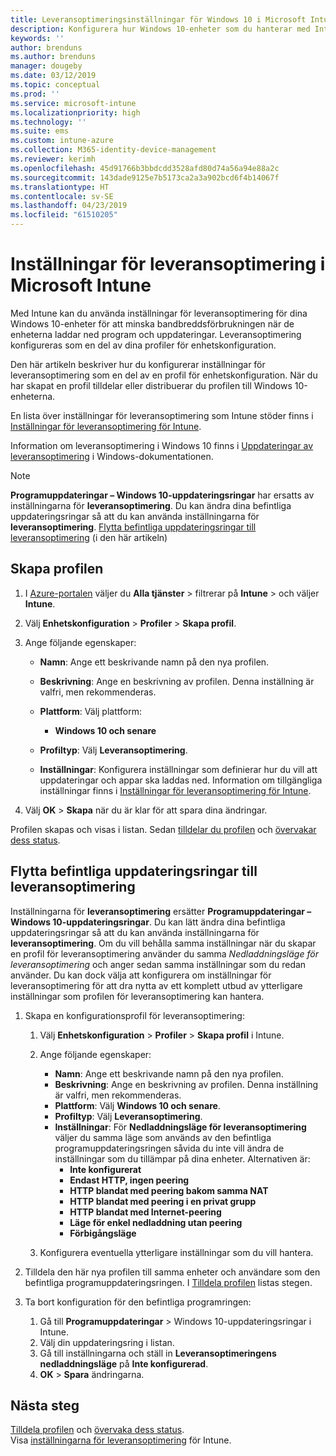 ```yaml
---
title: Leveransoptimeringsinställningar för Windows 10 i Microsoft Intune – Azure | Microsoft Docs
description: Konfigurera hur Windows 10-enheter som du hanterar med Intune använder leveransoptimering. Skapa en enhetskonfigurationsprofil i Intune med vilken du kan installera uppdateringar från Internet. Se även hur du kan ersätta befintliga uppdateringsringar med en leveransoptimeringsprofil.
keywords: ''
author: brenduns
ms.author: brenduns
manager: dougeby
ms.date: 03/12/2019
ms.topic: conceptual
ms.prod: ''
ms.service: microsoft-intune
ms.localizationpriority: high
ms.technology: ''
ms.suite: ems
ms.custom: intune-azure
ms.collection: M365-identity-device-management
ms.reviewer: kerimh
ms.openlocfilehash: 45d91766b3bbdcdd3528afd80d74a56a94e88a2c
ms.sourcegitcommit: 143dade9125e7b5173ca2a3a902bcd6f4b14067f
ms.translationtype: HT
ms.contentlocale: sv-SE
ms.lasthandoff: 04/23/2019
ms.locfileid: "61510205"
---
```

# <a name="delivery-optimization-settings-in-microsoft-intune"></a>Inställningar för leveransoptimering i Microsoft Intune

Med Intune kan du använda inställningar för leveransoptimering för dina Windows 10-enheter för att minska bandbreddsförbrukningen när de enheterna laddar ned program och uppdateringar. Leveransoptimering konfigureras som en del av dina profiler för enhetskonfiguration.  

Den här artikeln beskriver hur du konfigurerar inställningar för leveransoptimering som en del av en profil för enhetskonfiguration. När du har skapat en profil tilldelar eller distribuerar du profilen till Windows 10-enheterna. 

En lista över inställningar för leveransoptimering som Intune stöder finns i [Inställningar för leveransoptimering för Intune](delivery-optimization-settings.md).  

Information om leveransoptimering i Windows 10 finns i [Uppdateringar av leveransoptimering](https://docs.microsoft.com/windows/deployment/update/waas-delivery-optimization) i Windows-dokumentationen.  


> [!NOTE]
> **Programuppdateringar – Windows 10-uppdateringsringar** har ersatts av inställningarna för **leveransoptimering**. Du kan ändra dina befintliga uppdateringsringar så att du kan använda inställningarna för **leveransoptimering**. [Flytta befintliga uppdateringsringar till leveransoptimering](#move-existing-update-rings-to-delivery-optimization) (i den här artikeln) 
## <a name="create-the-profile"></a>Skapa profilen

1. I [Azure-portalen](https://portal.azure.com) väljer du **Alla tjänster** > filtrerar på **Intune** > och väljer **Intune**.

2. Välj **Enhetskonfiguration** > **Profiler** > **Skapa profil**.

3. Ange följande egenskaper:

    - **Namn**: Ange ett beskrivande namn på den nya profilen.
    - **Beskrivning**: Ange en beskrivning av profilen. Denna inställning är valfri, men rekommenderas.
    - **Plattform**: Välj plattform:  

        - **Windows 10 och senare**

    - **Profiltyp**: Välj **Leveransoptimering**.
    - **Inställningar**: Konfigurera inställningar som definierar hur du vill att uppdateringar och appar ska laddas ned. Information om tillgängliga inställningar finns i [Inställningar för leveransoptimering för Intune](delivery-optimization-settings.md).

4. Välj **OK** > **Skapa** när du är klar för att spara dina ändringar.

Profilen skapas och visas i listan. Sedan [tilldelar du profilen](device-profile-assign.md) och [övervakar dess status](device-profile-monitor.md).

## <a name="move-existing-update-rings-to-delivery-optimization"></a>Flytta befintliga uppdateringsringar till leveransoptimering

Inställningarna för **leveransoptimering** ersätter **Programuppdateringar – Windows 10-uppdateringsringar**. Du kan lätt ändra dina befintliga uppdateringsringar så att du kan använda inställningarna för **leveransoptimering**. Om du vill behålla samma inställningar när du skapar en profil för leveransoptimering använder du samma *Nedladdningsläge för leveransoptimering* och anger sedan samma inställningar som du redan använder. Du kan dock välja att konfigurera om inställningar för leveransoptimering för att dra nytta av ett komplett utbud av ytterligare inställningar som profilen för leveransoptimering kan hantera.

1. Skapa en konfigurationsprofil för leveransoptimering:

    1. Välj **Enhetskonfiguration** > **Profiler** > **Skapa profil** i Intune.
    2. Ange följande egenskaper:

        - **Namn**: Ange ett beskrivande namn på den nya profilen.
        - **Beskrivning**: Ange en beskrivning av profilen. Denna inställning är valfri, men rekommenderas.
        - **Plattform**: Välj **Windows 10 och senare**.
        - **Profiltyp**: Välj **Leveransoptimering**.
        - **Inställningar**: För **Nedladdningsläge för leveransoptimering** väljer du samma läge som används av den befintliga programuppdateringsringen såvida du inte vill ändra de inställningar som du tillämpar på dina enheter. Alternativen är:
            - **Inte konfigurerat**
            - **Endast HTTP, ingen peering**
            - **HTTP blandat med peering bakom samma NAT**
            - **HTTP blandat med peering i en privat grupp**
            - **HTTP blandat med Internet-peering**
            - **Läge för enkel nedladdning utan peering**
            - **Förbigångsläge**
    3. Konfigurera eventuella ytterligare inställningar som du vill hantera.
1. Tilldela den här nya profilen till samma enheter och användare som den befintliga programuppdateringsringen. I [Tilldela profilen](device-profile-assign.md) listas stegen.

3. Ta bort konfiguration för den befintliga programringen:
    1. Gå till **Programuppdateringar** > Windows 10-uppdateringsringar i Intune.
    2. Välj din uppdateringsring i listan.
    3. Gå till inställningarna och ställ in **Leveransoptimeringens nedladdningsläge** på **Inte konfigurerad**.
    4. **OK** > **Spara** ändringarna.

## <a name="next-steps"></a>Nästa steg

[Tilldela profilen](device-profile-assign.md) och [övervaka dess status](device-profile-monitor.md).  
Visa [inställningarna för leveransoptimering](delivery-optimization-settings.md) för Intune.
